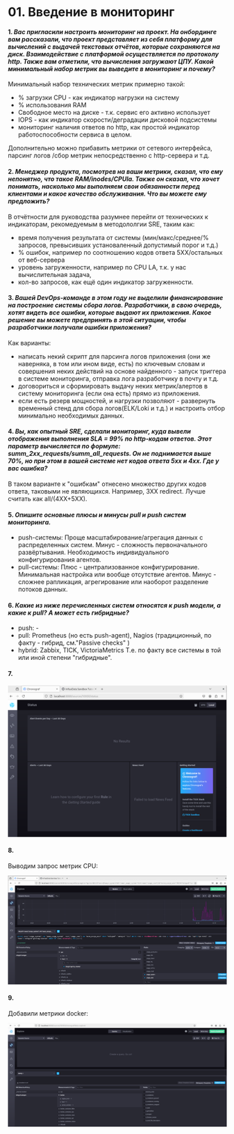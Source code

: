 # 01. Введение в мониторинг

#### 1. _Вас пригласили настроить мониторинг на проект. На онбординге вам рассказали, что проект представляет из себя платформу для вычислений с выдачей текстовых отчётов, которые сохраняются на диск. Взаимодействие с платформой осуществляется по протоколу http. Также вам отметили, что вычисления загружают ЦПУ. Какой минимальный набор метрик вы выведите в мониторинг и почему?_

Минимальный набор технических метрик примерно такой:
- % загрузки CPU - как индикатор нагрузки на систему
- % использования RAM
- Свободное место на диске - т.к. сервис его активно использует
- IOPS - как индикатор скорости/деградации дисковой подсистемы
- мониторинг наличия ответов по http, как простой индикатор работоспособности сервиса в целом.

Дополнительно можно прибавить метрики от сетевого интерфейса, парсинг логов /сбор метрик непосредственно с http-сервера и т.д.

#### 2. _Менеджер продукта, посмотрев на ваши метрики, сказал, что ему непонятно, что такое RAM/inodes/CPUla. Также он сказал, что хочет понимать, насколько мы выполняем свои обязанности перед клиентами и какое качество обслуживания. Что вы можете ему предложить?_

В отчётности для руководства разумнее перейти от технических к индикаторам, рекомедуемым в методололгии SRE, таким как:

- время получения результата от системы (мин/макс/среднее/% запросов, превысивших установаленный допустимый порог и т.д.)
- % ошибок, например по соотношению кодов ответа 5XX/остальных от веб-сервера
- уровень загруженности, например по CPU LA, т.к. у нас вычислительная задача, 
- кол-во запросов, как ещё один индикатор загруженности.

#### 3. _Вашей DevOps-команде в этом году не выделили финансирование на построение системы сбора логов. Разработчики, в свою очередь, хотят видеть все ошибки, которые выдают их приложения. Какое решение вы можете предпринять в этой ситуации, чтобы разработчики получали ошибки приложения?_

Как варианты:
- написать некий скрипт для парсинга логов приложения (они же наверняка, в том или ином виде, есть) по ключевым словам
и совершения неких действий на основе найденного - запуск триггера в системе мониторинга, отправка лога разработчику в почту и т.д. 
- договориться и сформировать выдачу неких метрик/алертов в систему мониторинга (если она есть) прямо из приложения.
- если есть резерв мощностей, и нагрузки позволяют - развернуть временный стенд для сбора логов(ELK/Loki и т.д.) и настроить отбор минимально необходимых данных.

#### 4. _Вы, как опытный SRE, сделали мониторинг, куда вывели отображения выполнения SLA = 99% по http-кодам ответов. Этот параметр вычисляется по формуле: summ_2xx_requests/summ_all_requests. Он не поднимается выше 70%, но при этом в вашей системе нет кодов ответа 5xx и 4xx. Где у вас ошибка?_

В таком варианте к "ошибкам" отнесено множество других кодов ответа, таковыми не являющихся. Например, 3ХХ redirect. 
Лучше считать как all/(4XX+5XX). 

#### 5. _Опишите основные плюсы и минусы pull и push систем мониторинга._
- push-системы: Проще масштабирование/агрегация данных с распределенных систем. Минус - сложность первоначального развёртывания. 
Необходимость индивидуального конфигурирования агентов.
- pull-системы: Плюс - централизованное конфигурирование. Минимальная настройка или вообще отсутствие агентов. 
Минус - сложнее рапликация, агрегирование или наоборот разделение потоков данных.
#### 6. _Какие из ниже перечисленных систем относятся к push модели, а какие к pull? А может есть гибридные?_
 - push: -
 - pull: Prometheus (но есть push-agent), Nagios (традиционный, по факту - гибрид, см."Passive checks" ) 
 - hybrid: Zabbix, TICK, VictoriaMetrics 
Т.е. по факту все системы в той или иной степени "гибридные".

#### 7.

![tf](img/02-chronograf.png)

#### 8.
Выводим запрос метрик CPU:

![tf](img/02-chronograf-cpu.png)

#### 9.
Добавили метрики docker:

![tf](img/02-chronograf-docker.png)
